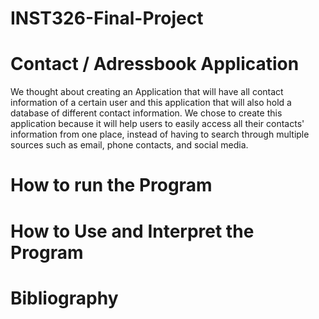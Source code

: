 # INST326-Final-Project
# Contact / Adressbook Application
We thought about creating an Application that will have all contact information of a certain user and this application that will also hold a database of different contact information. 
We chose to create this application because it will help users to easily access all their contacts' information from one place, instead of having to search through multiple sources such as email, phone contacts, and social media. 

# How to run the Program


# How to Use and Interpret the Program


# Bibliography 
